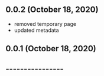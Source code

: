 ## 0.0.2 (October 18, 2020)
  - removed temporary page
  - updated metadata

## 0.0.1 (October 18, 2020)


## ----------------